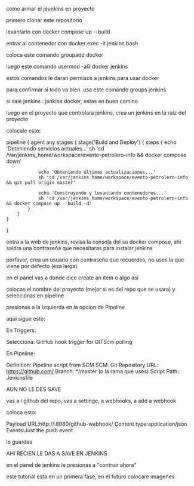 como armar el jeunkins en proyecto

primero clonar este repositorio

levantarlo con docker compose up --build

entrar al contenedor con docker exec -it jenkins bash

coloca este comando groupadd docker

luego este comando usermod -aG docker jenkins

estos comandos le daran permisos a jenkins para usar docker

para confirmar si todo va bien. usa este comando groups jenkins

si sale jenkins : jenkins docker, estas en buen camino

luego en el proyecto que controlara jenkins, crea un jenkins en la raiz del proyecto

colocale esto:

pipeline {
agent any
stages {
stage('Build and Deploy') {
steps {
echo 'Deteniendo servicios actuales...'
sh 'cd /var/jenkins_home/workspace/evento-petrolero-info && docker compose down'

                echo 'Obteniendo últimas actualizaciones...'
                sh 'cd /var/jenkins_home/workspace/evento-petrolero-info && git pull origin master'

                echo 'Construyendo y levantando contenedores...'
                sh 'cd /var/jenkins_home/workspace/evento-petrolero-info && docker compose up --build -d'
            }
        }
    }

}

entra a la web de jenkins, revisa la consola del su docker compose, ahi saldra una contraseña que necesitaras para instalar jenkins

porfavor, crea un usuario con contraseña que recuerdes, no uses la que viene por defecto (esa larga)

en el panel vas a donde dice create an item o algo asi

colocas el nombre del proyecto (mejor si es del repo que se usara) y seleccionas en pipeline

presionas a la izquierda en la opcion de Pipeline

aqui sigue esto:

En Triggers:

Selecciona: GitHub hook trigger for GITScm polling

En Pipeline:

Definition: Pipeline script from SCM
SCM: Git
Repository URL: https://github.com/<tu-repo>
Branch: \*/master (o la rama que uses)
Script Path: Jenkinsfile

AUN NO LE DES SAVE

vas a l github del repo, vas a settinge, a webhooks, a add a webhook

coloca esto:

Payload URL:http://<tu-ip>:8080/github-webhook/
Content type:application/json
Events:Just the push event

lo guardas

AHI RECIEN LE DAS A SAVE EN JENKINS

en el panel de jenkins le presionas a "contruir ahora"

este tutorial esta en un primera fase, en el futuro colocare imagenes
